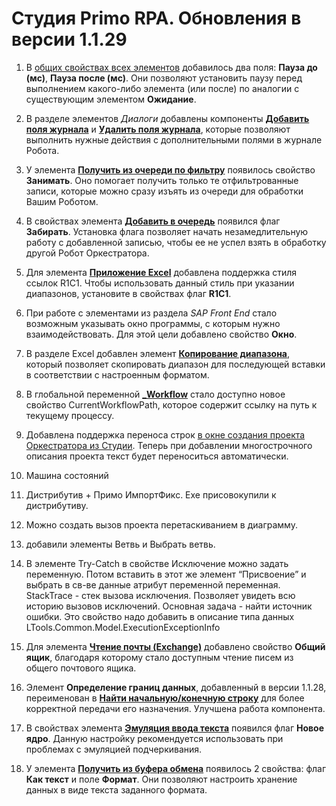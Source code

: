 # Студия Primo RPA. Обновления в версии 1.1.29

1. В [общих свойствах всех элементов](https://docs.primo-rpa.ru/primo-rpa/primo-studio/process/elements#svoistva-elementa) добавилось два поля: **Пауза до (мс)**, **Пауза после (мс)**.  Они позволяют установить паузу перед выполнением  какого-либо элемента (или после) по аналогии с существующим элементом **Ожидание**. 

2. В разделе элементов *Диалоги* добавлены компоненты [**Добавить поля журнала**](https://docs.primo-rpa.ru/primo-rpa/g_elements/osnovnye-elementy/els_dialogs/el_dialogs_addfields) и [**Удалить поля журнала**](https://docs.primo-rpa.ru/primo-rpa/g_elements/osnovnye-elementy/els_dialogs/el_dialogs_removefields), которые позволяют выполнить нужные действия с дополнительными полями в журнале Робота.

3. У элемента [**Получить из очереди по фильтру**](https://docs.primo-rpa.ru/primo-rpa/g_elements/osnovnye-elementy/orkestrator/els_queues/peekqueuefilter) появилось свойство **Занимать**. Оно помогает получить только те отфильтрованные записи, которые можно сразу изъять из очереди для обработки Вашим Роботом.

4. В свойствах элемента [**Добавить в очередь**](https://docs.primo-rpa.ru/primo-rpa/g_elements/osnovnye-elementy/orkestrator/els_queues/addtoqueue) появился флаг **Забирать**. Установка флага позволяет начать незамедлительную работу с добавленной записью, чтобы ее не успел взять в обработку другой Робот Оркестратора. 

5. Для элемента [**Приложение Excel**](https://docs.primo-rpa.ru/primo-rpa/g_elements/osnovnye-elementy/prilozhenie-excel/el_excel_app) добавлена поддержка стиля ссылок R1C1. Чтобы использовать данный стиль при указании диапазонов, установите в свойствах флаг **R1C1**.

6. При работе с элементами из раздела *SAP Front End* стало возможным указывать окно программы, с которым нужно взаимодействовать. Для этой цели добавлено свойство **Окно**.

7. В разделе Excel добавлен элемент [**Копирование диапазона**](https://docs.primo-rpa.ru/primo-rpa/g_elements/osnovnye-elementy/prilozhenie-excel/el_excel_copyrange), который позволяет скопировать диапазон для последующей вставки в соответствии с настроенным форматом.

8. В глобальной переменной [**\_Workflow**](https://docs.primo-rpa.ru/primo-rpa/primo-studio/process/variables#globalnaya-peremennaya-_workflow) стало доступно новое свойство CurrentWorkflowPath, которое содержит ссылку на путь к текущему процессу.

9. Добавлена поддержка переноса строк [в окне создания проекта Оркестратора из Студии](https://docs.primo-rpa.ru/primo-rpa/primo-studio/projects/publish). Теперь при добавлении многострочного описания проекта текст будет переноситься автоматически.

10. Машина состояний

11. Дистрибутив + Примо ИмпортФикс. Exe присовокупили к дистрибутиву. 

12. Можно создать вызов проекта перетаскиванием в диаграмму.

13. добавили элементы Ветвь и Выбрать ветвь.

14. В элементе Try-Catch в свойстве Исключение можно задать переменную. Потом вставить в этот же элемент “Присвоение” и выбрать в св-ве данные атрибут переменной переменная. StackTrace - стек вызова исключения. Позволяет увидеть всю историю вызовов исключений. Основная задача - найти источник ошибки. 
Это свойство надо добавить в описание типа данных LTools.Common.Model.ExecutionExceptionInfo 

15. Для элемента [**Чтение почты (Exchange)**](https://docs.primo-rpa.ru/primo-rpa/g_elements/osnovnye-elementy/els_mail/els_exchange/el_read) добавлено свойство **Общий ящик**, благодаря которому стало доступным чтение писем из общего почтового ящика. 

16. Элемент **Определение границ данных**, добавленный в версии 1.1.28, переименован в [**Найти начальную/конечную строку**](https://docs.primo-rpa.ru/primo-rpa/g_elements/osnovnye-elementy/prilozhenie-excel/el_excel_finddatarows) для более корректной передачи его назначения. Улучшена работа компонента.

17. В свойствах элемента [**Эмуляция ввода текста**]() появился флаг **Новое ядро**. Данную настройку рекомендуется использовать при проблемах с эмуляцией подчеркивания.

18. У элемента [**Получить из буфера обмена**](https://docs.primo-rpa.ru/primo-rpa/g_elements/osnovnye-elementy/els_clipboard/el_clipboard_get) появилось 2 свойства: флаг **Как текст** и поле **Формат**. Они позволяют настроить хранение данных в виде текста заданного формата. 

